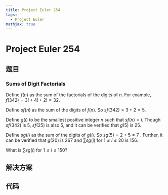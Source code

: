 ```yaml
---
title: Project Euler 254
tags:
  - Project Euler
mathjax: true
---
```

<escape><!-- more --></escape>
    

# Project Euler 254
## 题目
### Sums of Digit Factorials

Define $f(n)$ as the sum of the factorials of the digits of $n$. For example, $f(342) = 3! + 4! + 2! = 32$.

Define $sf(n)$ as the sum of the digits of $f(n)$. So $sf(342) = 3 + 2 = 5$.

Define $g(i)$ to be the smallest positive integer $n$ such that $sf(n) = i$. Though $sf(342)$ is $5$, $sf(25)$ is also $5$, and it can be verified that $g(5)$ is $25$.

Define $sg(i)$ as the sum of the digits of $g(i)$. So $sg(5) = 2 + 5 = 7$
.
Further, it can be verified that $g(20)$ is $267$ and $\sum sg(i)$ for $1 \le i \le 20$ is $156$.

What is $\sum sg(i)$ for $1 \le i \le 150$?


## 解决方案


## 代码


